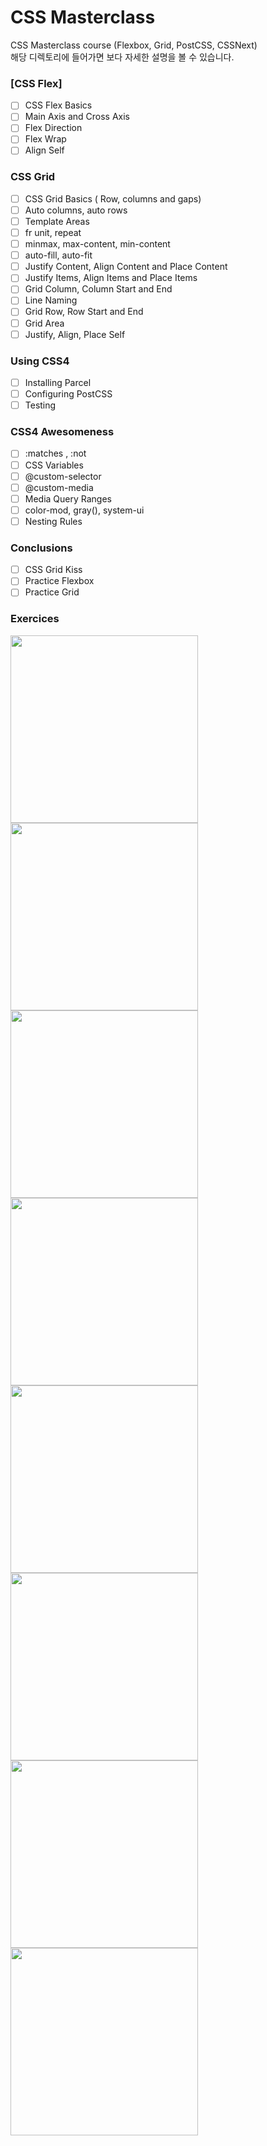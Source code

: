 # CSS Masterclass

CSS Masterclass course (Flexbox, Grid, PostCSS, CSSNext)  
해당 디렉토리에 들어가면 보다 자세한 설명을 볼 수 있습니다.

### [CSS Flex]

-   [ ] CSS Flex Basics
-   [ ] Main Axis and Cross Axis
-   [ ] Flex Direction
-   [ ] Flex Wrap
-   [ ] Align Self

### CSS Grid

-   [ ] CSS Grid Basics ( Row, columns and gaps) 
-   [ ] Auto columns, auto rows
-   [ ] Template Areas
-   [ ] fr unit, repeat
-   [ ] minmax, max-content, min-content
-   [ ] auto-fill, auto-fit
-   [ ] Justify Content, Align Content and Place Content
-   [ ] Justify Items, Align Items and Place Items
-   [ ] Grid Column, Column Start and End
-   [ ] Line Naming
-   [ ] Grid Row, Row Start and End
-   [ ] Grid Area
-   [ ] Justify, Align, Place Self

### Using CSS4

-   [ ] Installing Parcel
-   [ ] Configuring PostCSS
-   [ ] Testing

### CSS4 Awesomeness

-   [ ] :matches , :not
-   [ ] CSS Variables
-   [ ] @custom-selector
-   [ ] @custom-media
-   [ ] Media Query Ranges
-   [ ] color-mod, gray(), system-ui
-   [ ] Nesting Rules

### Conclusions

-   [ ] CSS Grid Kiss
-   [ ] Practice Flexbox
-   [ ] Practice Grid

### Exercices

<img src="https://i.pinimg.com/originals/7d/4c/66/7d4c66d0b646478a297ee21e7cd8aee5.jpg" width="300px" />
<img src="https://i.pinimg.com/originals/c3/64/72/c36472e703f1ca49324f53991f610392.jpg" width="300px" />
<img src="https://i.pinimg.com/originals/69/63/a5/6963a5c312b1994e1c7ea094bbd508de.jpg" width="300px" />
<img src="https://i.pinimg.com/564x/af/c5/fd/afc5fdee8a4036487d89ae08da9f1745.jpg" width="300px" />
<img src="https://i.pinimg.com/564x/ba/ea/9d/baea9d5be82afaaea4aa6a739a0cc6a8.jpg" width="300px" />
<img src="https://i.pinimg.com/564x/fd/90/23/fd9023163c117b63caac113a7bd47f5c.jpg" width="300px" />

<img src="https://i.pinimg.com/564x/a4/0d/ba/a40dba0269d7de0120496ec830d6b25a.jpg" width="300px" />
<img src="https://cdn.dribbble.com/users/102267/screenshots/4275407/afisha_by_radiusss.jpg" width="300px" />
